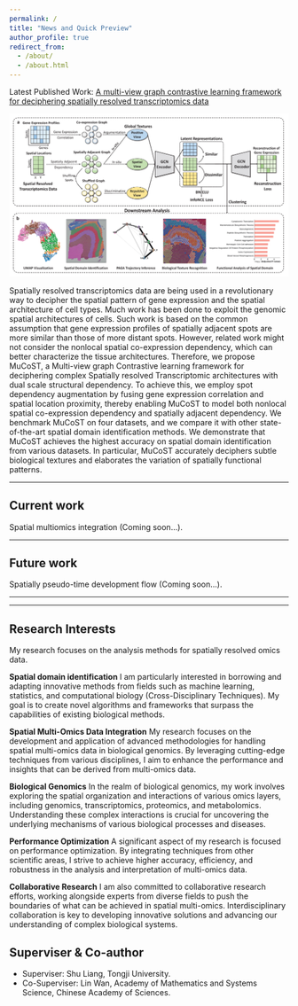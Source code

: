 ```yaml
---
permalink: /
title: "News and Quick Preview"
author_profile: true
redirect_from: 
  - /about/
  - /about.html
---
```


Latest Published Work: [A multi-view graph contrastive learning framework for deciphering spatially resolved transcriptomics data](https://tju-zl.github.io/publication/2024-05-27-MuCoST)

![Overview of MuCoST](/images/mucost_framework.png)

Spatially resolved transcriptomics data are being used in a revolutionary way to decipher the spatial pattern of gene expression and the spatial architecture of cell types. Much work has been done to exploit the genomic spatial architectures of cells. Such work is based on the common assumption that gene expression profiles of spatially adjacent spots are more similar than those of more distant spots. However, related work might not consider the nonlocal spatial co-expression dependency, which can better characterize the tissue architectures. Therefore, we propose MuCoST, a Multi-view graph Contrastive learning framework for deciphering complex Spatially resolved Transcriptomic architectures with dual scale structural dependency. To achieve this, we employ spot dependency augmentation by fusing gene expression correlation and spatial location proximity, thereby enabling MuCoST to model both nonlocal spatial co-expression dependency and spatially adjacent dependency. We benchmark MuCoST on four datasets, and we compare it with other state-of-the-art spatial domain identification methods. We demonstrate that MuCoST achieves the highest accuracy on spatial domain identification from various datasets. In particular, MuCoST accurately deciphers subtle biological textures and elaborates the variation of spatially functional patterns.

***

Current work
---
Spatial multiomics integration (Coming soon...).

***

Future work
---
Spatially pseudo-time development flow (Coming soon...).

***
***

Research Interests
---
My research focuses on the analysis methods for spatially resolved omics data.

**Spatial domain identification**
I am particularly interested in borrowing and adapting innovative methods from fields such as machine learning, statistics, and computational biology (Cross-Disciplinary Techniques). My goal is to create novel algorithms and frameworks that surpass the capabilities of existing biological methods.

**Spatial Multi-Omics Data Integration**
My research focuses on the development and application of advanced methodologies for handling spatial multi-omics data in biological genomics. By leveraging cutting-edge techniques from various disciplines, I aim to enhance the performance and insights that can be derived from multi-omics data.

**Biological Genomics**
In the realm of biological genomics, my work involves exploring the spatial organization and interactions of various omics layers, including genomics, transcriptomics, proteomics, and metabolomics. Understanding these complex interactions is crucial for uncovering the underlying mechanisms of various biological processes and diseases.

**Performance Optimization**
A significant aspect of my research is focused on performance optimization. By integrating techniques from other scientific areas, I strive to achieve higher accuracy, efficiency, and robustness in the analysis and interpretation of multi-omics data.

**Collaborative Research**
I am also committed to collaborative research efforts, working alongside experts from diverse fields to push the boundaries of what can be achieved in spatial multi-omics. Interdisciplinary collaboration is key to developing innovative solutions and advancing our understanding of complex biological systems.

Superviser & Co-author
---
- Superviser: Shu Liang, Tongji University.
- Co-Superviser: Lin Wan, Academy of Mathematics and Systems Science, Chinese Academy of Sciences.
